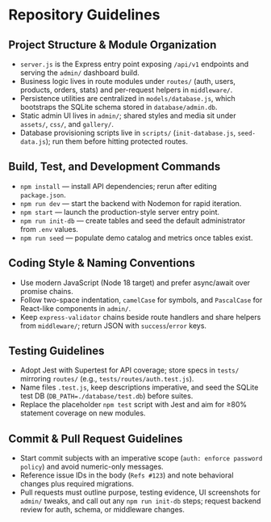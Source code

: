 # Repository Guidelines

## Project Structure & Module Organization
- `server.js` is the Express entry point exposing `/api/v1` endpoints and serving the `admin/` dashboard build.
- Business logic lives in route modules under `routes/` (auth, users, products, orders, stats) and per-request helpers in `middleware/`.
- Persistence utilities are centralized in `models/database.js`, which bootstraps the SQLite schema stored in `database/admin.db`.
- Static admin UI lives in `admin/`; shared styles and media sit under `assets/`, `css/`, and `gallery/`.
- Database provisioning scripts live in `scripts/` (`init-database.js`, `seed-data.js`); run them before hitting protected routes.

## Build, Test, and Development Commands
- `npm install` — install API dependencies; rerun after editing `package.json`.
- `npm run dev` — start the backend with Nodemon for rapid iteration.
- `npm start` — launch the production-style server entry point.
- `npm run init-db` — create tables and seed the default administrator from `.env` values.
- `npm run seed` — populate demo catalog and metrics once tables exist.

## Coding Style & Naming Conventions
- Use modern JavaScript (Node 18 target) and prefer async/await over promise chains.
- Follow two-space indentation, `camelCase` for symbols, and `PascalCase` for React-like components in `admin/`.
- Keep `express-validator` chains beside route handlers and share helpers from `middleware/`; return JSON with `success`/`error` keys.

## Testing Guidelines
- Adopt Jest with Supertest for API coverage; store specs in `tests/` mirroring `routes/` (e.g., `tests/routes/auth.test.js`).
- Name files `.test.js`, keep descriptions imperative, and seed the SQLite test DB (`DB_PATH=./database/test.db`) before suites.
- Replace the placeholder `npm test` script with Jest and aim for ≥80% statement coverage on new modules.

## Commit & Pull Request Guidelines
- Start commit subjects with an imperative scope (`auth: enforce password policy`) and avoid numeric-only messages.
- Reference issue IDs in the body (`Refs #123`) and note behavioral changes plus required migrations.
- Pull requests must outline purpose, testing evidence, UI screenshots for `admin/` tweaks, and call out any `npm run init-db` steps; request backend review for auth, schema, or middleware changes.
